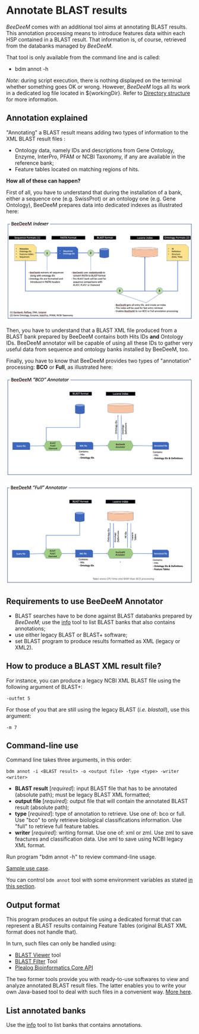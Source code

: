 # Annotate BLAST results

_BeeDeeM_ comes with an additional tool aims at annotating BLAST results. This annotation processing means to introduce features data within each HSP contained in a BLAST result. That information is, of course, retrieved from the databanks managed by _BeeDeeM_.

That tool is only available from the command line and is called:

* bdm annot -h

_Note:_ during script execution, there is nothing displayed on the terminal whether something goes OK or wrong. However, _BeeDeeM_ logs all its work in a dedicated log file located in ${workingDir}. Refer to [Directory structure](../installation/directory\_structure.md) for more information.

## Annotation explained

"Annotating" a BLAST result means adding two types of information to the XML BLAST result files :

* Ontology data, namely IDs and descriptions from Gene Ontology, Enzyme, InterPro, PFAM or NCBI Taxonomy, if any are available in the reference bank;
* Feature tables located on matching regions of hits.

**How all of these can happen?**

First of all, you have to understand that during the installation of a bank, either a sequence one (e.g. SwissProt) or an ontology one (e.g. Gene Ontology), BeeDeeM prepares data into dedicated indexes as illustrated here:

![](../.gitbook/assets/beedeem-indexer.png)

Then, you have to understand that a BLAST XML file produced from a BLAST bank prepared by BeeDeeM contains both Hits IDs **and** Ontology IDs. BeeDeeM annotator will be capable of using all these IDs to gather very useful data from sequence and ontology banks installed by BeeDeeM, too.

Finally, you have to know that BeeDeeM provides two types of "annotation" processing: **BCO** or **Full**, as illustrated here:

![](../.gitbook/assets/beedeem-BCO-annotator.png)

![](../.gitbook/assets/beedeem-FULL-annotator.png)

## Requirements to use BeeDeeM Annotator

* BLAST searches have to be done against BLAST databanks prepared by _BeeDeeM_; use the [info](list-banks.md) tool to list BLAST banks that also contains annotations;
* use either legacy BLAST or BLAST+ software;
* set BLAST program to produce results formatted as XML (legacy or XML2).

## How to produce a BLAST XML result file?

For instance, you can produce a legacy NCBI XML BLAST file using the following argument of BLAST+:

```
-outfmt 5
```

For those of you that are still using the legacy BLAST (_i.e. blastall_), use this argument:

```
-m 7
```

## Command-line use

Command line takes three arguments, in this order:

```
bdm annot -i <BLAST result> -o <output file> -type <type> -writer <writer>
```

* **BLAST result** \[_required_]: input BLAST file that has to be annotated (absolute path); must be legacy BLAST XML formatted;&#x20;
* **output file** \[_required_]: output file that will contain the annotated BLAST result (absolute path);&#x20;
* **type** \[_required_]: type of annotation to retrieve. Use one of: bco or full. Use "bco" to only retrieve biological classifications information. Use "full" to retrieve full feature tables.
* **writer** \[_required_]: writing format. Use one of: xml or zml. Use zml to save feactures and classification data. Use xml to save using NCBI legacy XML format.

Run program "bdm annot -h" to review command-line usage.

[Sample use case](../installation/test\_install/#annotate-a-blast-result).

You can control `bdm annot` tool with some environment variables as stated [in this section](../getting-started/beedeem-configuration.md).&#x20;

## Output format

This program produces an output file using a dedicated format that can represent a BLAST results containing Feature Tables (original BLAST XML format does not handle that).

In turn, such files can only be handled using:

* [BLAST Viewer](https://github.com/pgdurand/BlastViewer) tool
* [BLAST Filter](https://github.com/pgdurand/BLAST-Filter-Tool) Tool
* [Plealog Bioinformatics Core API](https://github.com/pgdurand/BeeDeeM/wiki/Explore-annotated-BLAST-results)

The two former tools provide you with ready-to-use softwares to view and analyze annotated BLAST result files. The latter enables you to write your own Java-based tool to deal with such files in a convenient way. [More here](https://github.com/pgdurand/BeeDeeM/wiki/Explore-annotated-BLAST-results).

## List annotated banks

Use the [info](list-banks.md) tool to list banks that contains annotations.
